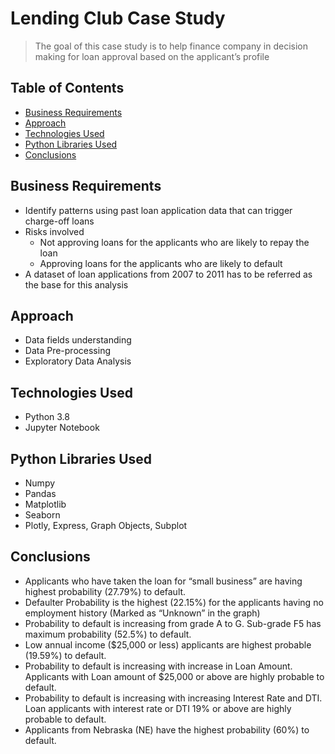 # Lending Club Case Study
> The goal of this case study is to help finance company in decision making for loan approval based on the applicant’s profile


## Table of Contents
* [Business Requirements](#business_requirements)
* [Approach](#approach)
* [Technologies Used](#technologies-used)
* [Python Libraries Used](#python-libraries-used)
* [Conclusions](#conclusions)


## Business Requirements
- Identify patterns using past loan application data that can trigger charge-off loans
- Risks involved
  - Not approving loans for the applicants who are likely to repay the loan
  - Approving loans for the applicants who are likely to default
- A dataset of loan applications from 2007 to 2011 has to be referred as the base for this analysis


## Approach
- Data fields understanding
- Data Pre-processing
- Exploratory Data Analysis 


## Technologies Used
- Python 3.8
- Jupyter Notebook


## Python Libraries Used
- Numpy
- Pandas
- Matplotlib
- Seaborn
- Plotly, Express, Graph Objects, Subplot


## Conclusions
- Applicants who have taken the loan for “small business” are having highest probability (27.79%)  to default. 
- Defaulter Probability is the highest (22.15%) for the applicants having no employment history  (Marked as “Unknown” in the graph)
- Probability to default is increasing from grade A to G. Sub-grade F5 has maximum probability (52.5%) to default.
- Low annual income ($25,000 or less) applicants are highest probable (19.59%) to default. 
- Probability to default is increasing with increase in Loan Amount. Applicants with Loan amount of $25,000 or above are highly probable to default. 
- Probability to default is increasing with increasing Interest Rate and DTI. Loan applicants with interest rate or DTI 19% or above are highly probable to default.
- Applicants from Nebraska (NE) have the highest probability (60%) to default.
